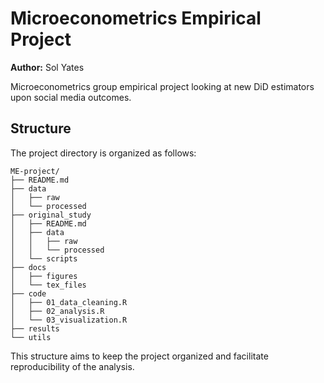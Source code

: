 # Microeconometrics Empirical Project

**Author:** Sol Yates

Microeconometrics group empirical project looking at new DiD estimators upon social media outcomes.

## Structure

The project directory is organized as follows:
```
ME-project/
├── README.md
├── data
│   ├── raw
│   └── processed
├── original_study
│   ├── README.md
│   ├── data
│   │   ├── raw
│   │   └── processed
│   └── scripts
├── docs
│   ├── figures
│   └── tex_files
├── code
│   ├── 01_data_cleaning.R
│   ├── 02_analysis.R
│   └── 03_visualization.R
├── results
└── utils
```

This structure aims to keep the project organized and facilitate reproducibility of the analysis.
